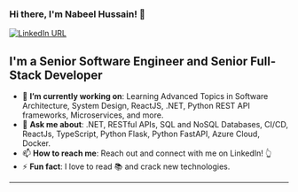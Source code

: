 ### Hi there, I'm Nabeel Hussain! 👋



[![LinkedIn URL](https://img.shields.io/badge/LinkedIn-Connect-blue?logo=linkedin&style=for-the-badge)](https://www.linkedin.com/in/nabeel-hussain-94465311b/)


## **I'm a Senior Software Engineer and Senior Full-Stack Developer**

- 🎯 **I’m currently working on**: Learning Advanced Topics in Software Architecture, System Design, ReactJS, .NET, Python REST API frameworks, Microservices, and more. 
- 💬 **Ask me about**: .NET, RESTful APIs, SQL and NoSQL Databases, CI/CD, ReactJs, TypeScript, Python Flask, Python FastAPI, Azure Cloud, Docker.
- 📫 **How to reach me**: Reach out and connect with me on LinkedIn! 👆
- ⚡ **Fun fact**: I love to read 📚 and crack new technologies. 

<hr/>
